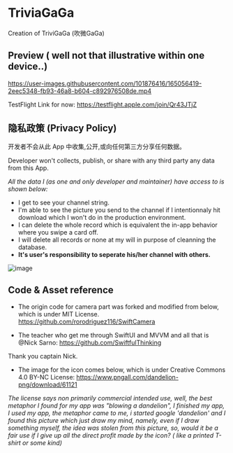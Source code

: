 # TriviaGaGa
Creation of TriviGaGa (吹微GaGa)

## Preview ( well not that illustrative within one device..)
https://user-images.githubusercontent.com/101876416/165056419-2eec5348-fb93-46a8-b604-c892976508de.mp4


TestFlight Link for now:
https://testflight.apple.com/join/Qr43JTjZ

## 隐私政策 (Privacy Policy)

开发者不会从此 App 中收集,公开,或向任何第三方分享任何数据。

Developer won't collects, publish, or share with any third party any data from this App.

*All the data I (as one and only developer and maintainer) have access to is shown below:*
- I get to see your channel string.
- I'm able to see the picture you send to the channel if I intentionnaly hit download which I won't do in the production environment.
- I can delete the whole record which is equivalent the in-app behavior where you swipe a card off.
- I will delete all records or none at my will in purpose of cleanning the database.
- **It's user's responsibility to seperate his/her channel with others.**


![image](https://user-images.githubusercontent.com/101876416/165040162-ddc8c6a9-0231-44aa-8283-82f5775ed98e.png)

## Code & Asset reference

- The origin code for camera part was forked and modified from below, which is under MIT License.
https://github.com/rorodriguez116/SwiftCamera

- The teacher who get me through SwiftUI and MVVM and all that is @Nick Sarno:
https://github.com/SwiftfulThinking

Thank you captain Nick.

- The image for the icon comes below, which is under Creative Commons 4.0 BY-NC License:
https://www.pngall.com/dandelion-png/download/61121

*The license says non primarily commercial intended use, well, the best metaphor I found for my app was "blowing a dandelion", I finished my app, I used my app, the metaphor came to me, i started google 'dandelion' and I found this picture which just draw my mind, namely, even if I draw something myself, the idea was stolen from this picture, so, would it be a fair use if I give up all the direct profit made by the icon? ( like a printed T-shirt or some kind)*


